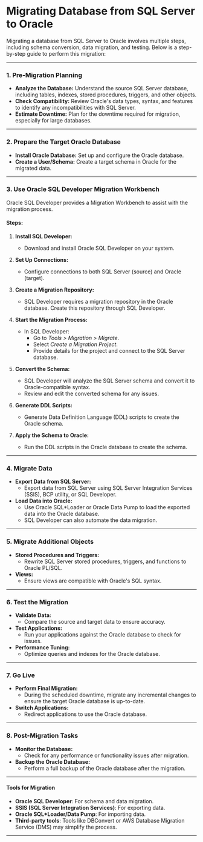 # Migrating Database from SQL Server to Oracle

Migrating a database from SQL Server to Oracle involves multiple steps, including schema conversion, data migration, and testing. Below is a step-by-step guide to perform this migration:

---

### **1. Pre-Migration Planning**
- **Analyze the Database:** Understand the source SQL Server database, including tables, indexes, stored procedures, triggers, and other objects.
- **Check Compatibility:** Review Oracle's data types, syntax, and features to identify any incompatibilities with SQL Server.
- **Estimate Downtime:** Plan for the downtime required for migration, especially for large databases.

---

### **2. Prepare the Target Oracle Database**
- **Install Oracle Database:** Set up and configure the Oracle database.
- **Create a User/Schema:** Create a target schema in Oracle for the migrated data.

---

### **3. Use Oracle SQL Developer Migration Workbench**
Oracle SQL Developer provides a Migration Workbench to assist with the migration process.

#### Steps:
1. **Install SQL Developer:**
   - Download and install Oracle SQL Developer on your system.

2. **Set Up Connections:**
   - Configure connections to both SQL Server (source) and Oracle (target).

3. **Create a Migration Repository:**
   - SQL Developer requires a migration repository in the Oracle database. Create this repository through SQL Developer.

4. **Start the Migration Process:**
   - In SQL Developer:
     - Go to *Tools > Migration > Migrate*.
     - Select *Create a Migration Project*.
     - Provide details for the project and connect to the SQL Server database.

5. **Convert the Schema:**
   - SQL Developer will analyze the SQL Server schema and convert it to Oracle-compatible syntax.
   - Review and edit the converted schema for any issues.

6. **Generate DDL Scripts:**
   - Generate Data Definition Language (DDL) scripts to create the Oracle schema.

7. **Apply the Schema to Oracle:**
   - Run the DDL scripts in the Oracle database to create the schema.

---

### **4. Migrate Data**
- **Export Data from SQL Server:**
  - Export data from SQL Server using SQL Server Integration Services (SSIS), BCP utility, or SQL Developer.
- **Load Data into Oracle:**
  - Use Oracle SQL*Loader or Oracle Data Pump to load the exported data into the Oracle database.
  - SQL Developer can also automate the data migration.

---

### **5. Migrate Additional Objects**
- **Stored Procedures and Triggers:**
  - Rewrite SQL Server stored procedures, triggers, and functions to Oracle PL/SQL.
- **Views:**
  - Ensure views are compatible with Oracle's SQL syntax.

---

### **6. Test the Migration**
- **Validate Data:**
  - Compare the source and target data to ensure accuracy.
- **Test Applications:**
  - Run your applications against the Oracle database to check for issues.
- **Performance Tuning:**
  - Optimize queries and indexes for the Oracle database.

---

### **7. Go Live**
- **Perform Final Migration:**
  - During the scheduled downtime, migrate any incremental changes to ensure the target Oracle database is up-to-date.
- **Switch Applications:**
  - Redirect applications to use the Oracle database.

---

### **8. Post-Migration Tasks**
- **Monitor the Database:**
  - Check for any performance or functionality issues after migration.
- **Backup the Oracle Database:**
  - Perform a full backup of the Oracle database after the migration.

---

#### **Tools for Migration**
- **Oracle SQL Developer**: For schema and data migration.
- **SSIS (SQL Server Integration Services)**: For exporting data.
- **Oracle SQL*Loader/Data Pump**: For importing data.
- **Third-party tools**: Tools like DBConvert or AWS Database Migration Service (DMS) may simplify the process.

---